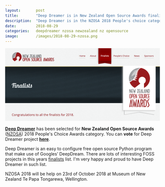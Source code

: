 ```yaml
---
layout:       post
title:        "Deep Dreamer is in New Zealand Open Source Awards finalists"
description:  "Deep Dreamer is in the NZOSA 2018 People's choice category."
date:         2018-08-29
categories:   deepdreamer nzosa newzealand nz opensource
image:        /images/2018-08-29-nzosa.png
---
```

[![NZOSA](/images/2018-08-29-nzosa.png "NZOSA")][vote]

**[Deep Dreamer][deepdreamer]** has been selected for **New Zealand Open Source
Awards** ([NZOSA][nzosa]) 2018 People's Choice Awards category.
You can **vote** for Deep Dreamer project **[here][vote]**.

Deep Dreamer is an easy to configure free open source Python program that make
use of Googles’ DeepDream.
There are lots of interesting FOSS projects in this years
[finalists][finalists] list. I'm very happy and proud to have Deep Dreamer in
such list.

NZOSA 2018 will be help on 23rd of October 2018 at Museum of New Zealand Te
Papa Tongarewa, Wellington.

[deepdreamer]: https://deepdreamer.fq.nz/
[nzosa]:       https://nzosa.org.nz/
[vote]:        https://nzosa.org.nz/peoples-choice/
[finalists]:   https://nzosa.org.nz/finalists2018/

